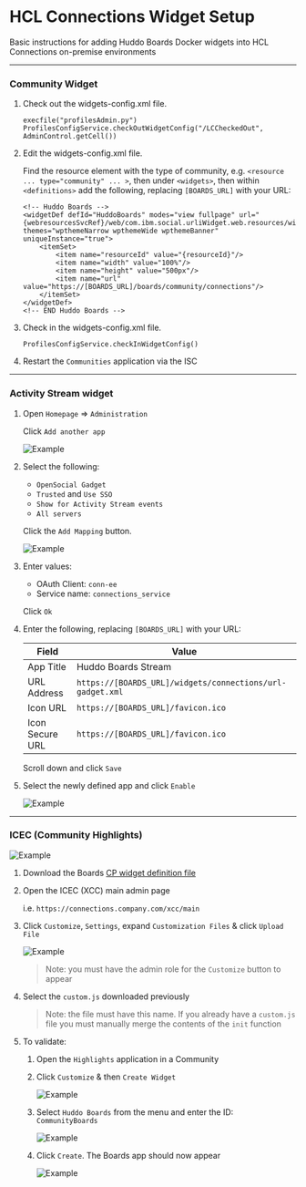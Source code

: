# HCL Connections Widget Setup

Basic instructions for adding Huddo Boards Docker widgets into HCL Connections on-premise environments

---

### Community Widget

1.  Check out the widgets-config.xml file.

        execfile("profilesAdmin.py")
        ProfilesConfigService.checkOutWidgetConfig("/LCCheckedOut", AdminControl.getCell())

1.  Edit the widgets-config.xml file.

    Find the resource element with the type of community, e.g. `<resource ... type="community" ... >`, then under `<widgets>`, then within `<definitions>` add the following, replacing `[BOARDS_URL]` with your URL:

        <!-- Huddo Boards -->
        <widgetDef defId="HuddoBoards" modes="view fullpage" url="{webresourcesSvcRef}/web/com.ibm.social.urliWidget.web.resources/widget/urlWidget.xml" themes="wpthemeNarrow wpthemeWide wpthemeBanner" uniqueInstance="true">
            <itemSet>
                <item name="resourceId" value="{resourceId}"/>
                <item name="width" value="100%"/>
                <item name="height" value="500px"/>
                <item name="url" value="https://[BOARDS_URL]/boards/community/connections"/>
            </itemSet>
        </widgetDef>
        <!-- END Huddo Boards -->

1.  Check in the widgets-config.xml file.

        ProfilesConfigService.checkInWidgetConfig()

1.  Restart the `Communities` application via the ISC

---

### Activity Stream widget

1. Open `Homepage` => `Administration`

      Click `Add another app`

      ![Example](/assets/connections/homepage-admin.png)

1. Select the following:

      - `OpenSocial Gadget`
      - `Trusted` and `Use SSO`
      - `Show for Activity Stream events`
      - `All servers`

      Click the `Add Mapping` button.

      ![Example](/assets/connections/homepage-admin2.png)

1. Enter values:

      - OAuth Client: `conn-ee`
      - Service name: `connections_service`

      Click `Ok`

1. Enter the following, replacing `[BOARDS_URL]` with your URL:

      | Field           | Value                                                     |
      | --------------- | --------------------------------------------------------- |
      | App Title       | Huddo Boards Stream                                       |
      | URL Address     | `https://[BOARDS_URL]/widgets/connections/url-gadget.xml` |
      | Icon URL        | `https://[BOARDS_URL]/favicon.ico`                        |
      | Icon Secure URL | `https://[BOARDS_URL]/favicon.ico`                        |

      Scroll down and click `Save`

1. Select the newly defined app and click `Enable`

    ![Example](/assets/connections/homepage-admin6.png)

---

### ICEC (Community Highlights)

![Example](/assets/connections/highlights-communityboards.png)

1. Download the Boards [CP widget definition file](/assets/boards/cp/custom.js)

1. Open the ICEC (XCC) main admin page

      i.e. `https://connections.company.com/xcc/main`

1. Click `Customize`, `Settings`, expand `Customization Files` & click `Upload File`

     ![Example](/assets/connections/highlights-fileupload.png)

     > Note: you must have the admin role for the `Customize` button to appear

1. Select the `custom.js` downloaded previously

     > Note: the file must have this name. If you already have a `custom.js` file you must manually merge the contents of the `init` function

1. To validate:

      1. Open the `Highlights` application in a Community
      1. Click `Customize` & then `Create Widget`

         ![Example](/assets/connections/highlights-create.png)
      
      1. Select `Huddo Boards` from the menu and enter the ID: `CommunityBoards`

         ![Example](/assets/connections/highlights-def-community.png)

      1. Click `Create`. The Boards app should now appear

         ![Example](/assets/connections/highlights-communityboards.png)
